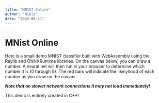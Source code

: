 ```yaml
---
title: "MNIST Online"
author: "Niels"
date: "2024-06-11"
---
```


# MNist Online
Here is a small demo MNIST classifier built with WebAssembly using the Raylib and ONNXRuntime libraries.
On the canvas below, you can draw a number.
A neural net will then run in your browser to determine which number it is (0 through 9).
The red bars will indicate the likelyhood of each number as you draw on the canvas.

***Note that on slower network connections it may not load immediately!***

<canvas class="emscripten" id="canvas" oncontextmenu="event.preventDefault()" tabindex=-1></canvas>
<script type='text/javascript'>
  var Module = {
    canvas: (() => {
      var canvas = document.getElementById('canvas');
      canvas.addEventListener("webglcontextlost", (e) => { 
              alert('WebGL context lost. You will need to reload the page.'); e.preventDefault(); }, false);

      return canvas;
    })(),

    // realistically I have no idea what this does, but removing it breaks things
    setStatus: (text) => {
      if (!Module.setStatus.last) Module.setStatus.last = { time: Date.now(), text: '' };
      if (text === Module.setStatus.last.text) return;
      var m = text.match(/([^(]+)\((\d+(\.\d+)?)\/(\d+)\)/);
      var now = Date.now();
      if (m && now - Module.setStatus.last.time < 30) return; // if this is a progress update, skip it if too soon
      Module.setStatus.last.time = now;
      Module.setStatus.last.text = text;
      if (m) {
        text = m[1];
      }
    },
    totalDependencies: 0,
    monitorRunDependencies: (left) => {
      this.totalDependencies = Math.max(this.totalDependencies, left);
      Module.setStatus(left ? 'Preparing... (' + (this.totalDependencies-left) + '/' + this.totalDependencies + ')' : 'All downloads complete.');
    }
  };

  Module.setStatus('Downloading...');
  window.onerror = (event) => {
    Module.setStatus('Exception thrown, see JavaScript console');
    Module.setStatus = (text) => {
      if (text) console.error('[post-exception status] ' + text);
    };
  };

  function resizeCanvas() {
    var canvas = document.getElementById('canvas');
    canvas.width = 0.9 * document.documentElement.clientWidth;
    canvas.height = canvas.width * (560.0 / 760.0);
    console.log(`Canvas resized to width: ${canvas.width}`);
    console.log(`Canvas resized to height: ${canvas.height}`);
    if (Module && Module.canvas) {
      Module.canvas = canvas;
      if (Module.resize) {
        Module.resize(canvas.width, canvas.height);
      }
    }
  }

  // window.addEventListener('load', resizeCanvas);
  // window.addEventListener('resize', resizeCanvas);

</script>
<script async type="text/javascript" src="mnist-web.js"></script>

This demo is entirely created in C++!
